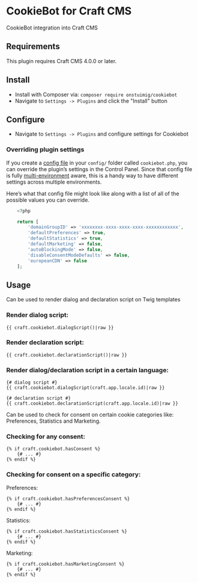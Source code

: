 # CookieBot for Craft CMS

CookieBot integration into Craft CMS

## Requirements
This plugin requires Craft CMS 4.0.0 or later.

## Install

- Install with Composer via: ``composer require onstuimig/cookiebot``
- Navigate to `Settings -> Plugins` and click the "Install" button

## Configure
- Navigate to `Settings -> Plugins` and configure settings for Cookiebot

### Overriding plugin settings

If you create a [config file](https://craftcms.com/docs/config-settings) in your `config/` folder called `cookiebot.php`, you can override
the plugin’s settings in the Control Panel. Since that config file is fully [multi-environment](https://craftcms.com/docs/multi-environment-configs) aware, this is
a handy way to have different settings across multiple environments.

Here’s what that config file might look like along with a list of all of the possible values you can override.

```php
    <?php

    return [
        'domainGroupID' => 'xxxxxxxx-xxxx-xxxx-xxxx-xxxxxxxxxxxx',
        'defaultPreferences' => true,
        'defaultStatistics' => true,
        'defaultMarketing' => false,
        'autoBlockingMode' => false,
        'disableConsentModeDefaults' => false,
        'europeanCDN' => false
    ];
```
 
## Usage
Can be used to render dialog and declaration script on Twig templates
### Render dialog script:
```twig
{{ craft.cookiebot.dialogScript()|raw }}
```

### Render declaration script:
```twig
{{ craft.cookiebot.declarationScript()|raw }}
```

### Render dialog/declaration script in a certain language:
```twig
{# dialog script #}
{{ craft.cookiebot.dialogScript(craft.app.locale.id)|raw }}

{# declaration script #}
{{ craft.cookiebot.declarationScript(craft.app.locale.id)|raw }}
```


Can be used to check for consent on certain cookie categories like: Preferences, Statistics and Marketing.
### Checking for any consent:
```twig
{% if craft.cookiebot.hasConsent %}
    {# ... #}
{% endif %}
```

### Checking for consent on a specific category:
Preferences:
```twig
{% if craft.cookiebot.hasPreferencesConsent %}
    {# ... #}
{% endif %}
```

Statistics:
```twig
{% if craft.cookiebot.hasStatisticsConsent %}
    {# ... #}
{% endif %}
```

Marketing:
```twig
{% if craft.cookiebot.hasMarketingConsent %}
    {# ... #}
{% endif %}
```
